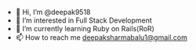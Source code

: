 - 👋 Hi, I’m @deepak9518
- 👀 I’m interested in Full Stack Development
- 🌱 I’m currently learning Ruby on Rails(RoR)
- 📫 How to reach me deepaksharmabalu1@gmail.com

<!---
deepak9518/deepak9518 is a ✨ special ✨ repository because its `README.md` (this file) appears on your GitHub profile.
You can click the Preview link to take a look at your changes.
--->

